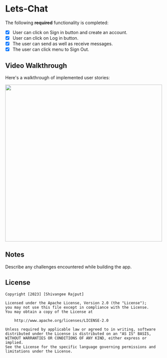 # Lets-Chat


The following **required** functionality is completed:

* [x] User can click on Sign in button and create an account.
* [x] User can  click on Log in button.
* [x] The user can send as well as receive messages.
* [x] The user can click menu to Sign Out.

## Video Walkthrough

Here's a walkthrough of implemented user stories:


<img src="https://user-images.githubusercontent.com/100294737/219280508-1d45a562-15b2-4272-bf4b-c23f3c498ba2.mp4" height="500">

## Notes

Describe any challenges encountered while building the app.

## License

    Copyright [2023] [Shivangee Rajput]

    Licensed under the Apache License, Version 2.0 (the "License");
    you may not use this file except in compliance with the License.
    You may obtain a copy of the License at

        http://www.apache.org/licenses/LICENSE-2.0

    Unless required by applicable law or agreed to in writing, software
    distributed under the License is distributed on an "AS IS" BASIS,
    WITHOUT WARRANTIES OR CONDITIONS OF ANY KIND, either express or implied.
    See the License for the specific language governing permissions and
    limitations under the License.
